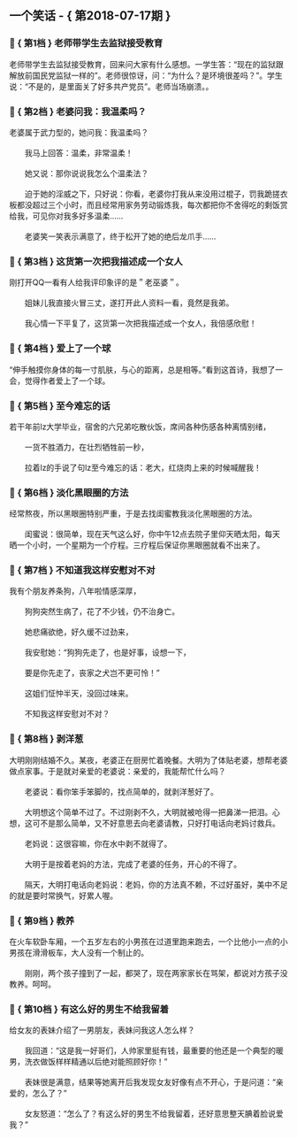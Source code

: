 ## 一个笑话 - { 第2018-07-17期 }
</hr>

### :jack_o_lantern: { 第1档 } 老师带学生去监狱接受教育
老师带学生去监狱接受教育，回来问大家有什么感想。一学生答：“现在的监狱跟解放前国民党监狱一样的”。老师很惊讶，问：“为什么？是环境很差吗？”。学生说：“不是的，是里面关了好多共产党员”。老师当场崩溃。。


### :jack_o_lantern: { 第2档 } 老婆问我：我温柔吗？
老婆属于武力型的，她问我：我温柔吗？<br/><br/>　　我马上回答：温柔，非常温柔！<br/><br/>　　她又说：那你说说我怎么个温柔法？<br/><br/>　　迫于她的淫威之下，只好说：你看，老婆你打我从来没用过棍子，罚我跪搓衣板都没超过三个小时，而且经常用家务劳动锻炼我，每次都把你不舍得吃的剩饭赏给我，可见你对我多好多温柔……<br/><br/>　　老婆笑一笑表示满意了，终于松开了她的绝后龙爪手……


### :jack_o_lantern: { 第3档 } 这货第一次把我描述成一个女人
刚打开QQ一看有人给我评印象评的是＂老巫婆＂。<br/><br/>　　姐妹儿我直接火冒三丈，遂打开此人资料一看，竟然是我弟。<br/><br/>　　我心情一下平复了，这货第一次把我描述成一个女人，我倍感欣慰！


### :jack_o_lantern: { 第4档 } 爱上了一个球
“伸手触摸你身体的每一寸肌肤，与心的距离，总是相等。”看到这首诗，我想了一会，觉得作者爱上了一个球。


### :jack_o_lantern: { 第5档 } 至今难忘的话
若干年前lz大学毕业，宿舍的六兄弟吃散伙饭，席间各种伤感各种离情别绪，<br/><br/>　　一货不胜酒力，在壮烈牺牲前一秒，<br/><br/>　　拉着lz的手说了句lz至今难忘的话：老大，红烧肉上来的时候喊醒我！


### :jack_o_lantern: { 第6档 } 淡化黑眼圈的方法
经常熬夜，所以黑眼圈特别严重，于是去找闺蜜教我淡化黑眼圈的方法。<br/><br/>　　闺蜜说：很简单，现在天气这么好，你中午12点去院子里仰天晒太阳，每天晒一个小时，一个星期为一个疗程。三疗程后保证你黑眼圈就看不出来了。


### :jack_o_lantern: { 第7档 } 不知道我这样安慰对不对
我有个朋友养条狗，八年啦情感深厚，<br/><br/>　　狗狗突然生病了，花了不少钱，仍不治身亡。<br/><br/>　　她悲痛欲绝，好久缓不过劲来，<br/><br/>　　我安慰她：“狗狗先走了，也是好事，设想一下，<br/><br/>　　要是你先走了，丧家之犬岂不更可怜！”<br/><br/>　　这姐们怔忡半天，没回过味来。<br/><br/>　　不知我这样安慰对不对？


### :jack_o_lantern: { 第8档 } 剥洋葱
大明刚刚结婚不久。某夜，老婆正在厨房忙着晚餐。大明为了体贴老婆，想帮老婆做点家事。于是就对亲爱的老婆说：亲爱的，我能帮忙什么吗？<br/><br/>　　老婆说：看你笨手笨脚的，找点简单的，就剥洋葱好了。<br/><br/>　　大明想这个简单不过了。不过刚剥不久，大明就被呛得一把鼻涕一把泪。心想，这可不是那么简单，又不好意思去向老婆请教，只好打电话向老妈讨救兵。<br/><br/>　　老妈说：这很容嘛，你在水中剥不就得了。<br/><br/>　　大明于是按着老妈的方法，完成了老婆的任务，开心的不得了。<br/><br/>　　隔天，大明打电话向老妈说：老妈，你的方法真不赖，不过好虽好，美中不足的就是要时常换气，好累人喔。


### :jack_o_lantern: { 第9档 } 教养
在火车软卧车厢，一个五岁左右的小男孩在过道里跑来跑去，一个比他小一点的小男孩在滑滑板车，大人没有一个制止的。<br/><br/>　　刚刚，两个孩子撞到了一起，都哭了，现在两家家长在骂架，都说对方孩子没教养。呵呵。


### :jack_o_lantern: { 第10档 } 有这么好的男生不给我留着
给女友的表妹介绍了一男朋友，表妹问我这人怎么样？<br/><br/>　　我回道：“这是我一好哥们，人帅家里挺有钱，最重要的他还是一个典型的暖男，洗衣做饭样样精通以后绝对能照顾好你！”<br/><br/>　　表妹很是满意，结果等她离开后我发现女友好像有点不开心，于是问道：“亲爱的，怎么了？”<br/><br/>　　女友怒道：“怎么了？有这么好的男生不给我留着，还好意思整天腆着脸说爱我？”


